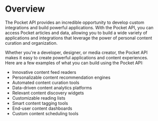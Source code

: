# Overview

The Pocket API provides an incredible opportunity to develop custom
integrations and build powerful applications. With the Pocket API, you can
access Pocket articles and data, allowing you to build a wide variety of
applications and integrations that leverage the power of personal content
curation and organization.

Whether you're a developer, designer, or media creator, the Pocket API makes it
easy to create powerful applications and content experiences. Here are a few
examples of what you can build using the Pocket API:

- Innovative content feed readers
- Personalizable content recommendation engines
- Automated content curation tools
- Data-driven content analytics platforms
- Relevant content discovery widgets
- Customizable reading lists
- Smart content tagging tools
- End-user content dashboards
- Custom content scheduling tools
